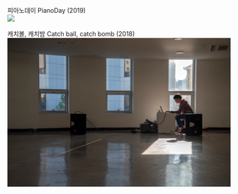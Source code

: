 <!-- <link rel="stylesheet" type="text/css" href="style.css"/> -->
피아노데이 PianoDay (2019)    
[<img src="img/pianoday_main.jpg">](posts/post_pianoday2019.md)


캐치볼, 캐치밤 Catch ball, catch bomb (2018)    
[<img src="img/cbcb_main.jpg">](posts/post_cbcb.md)
  
  
